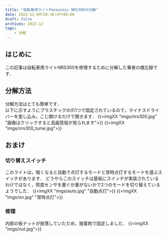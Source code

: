 ```yaml
---
title: "自転車用ライトPanasonic NRS300の分解"
date: 2022-12-09T20:30:47+09:00
draft: false
archives: 2022-12
tags:
    - 分解
---
```

## はじめに
この記事は自転車用ライトNRS300を修理するために分解した筆者の備忘録です．

## 分解方法
分解方法はとても簡単です．  
以下に示すようにプラスチックの爪1つで固定されているので，マイナスドライバーを差し込み，こじ開けるだけで開きます．
{{<imgXX "imgs/nrs300.jpg" "画像はクリックすると高画質版が見られます">}}
{{<imgXX "imgs/nrs300_tume.jpg">}}

## おまけ
### 切り替えスイッチ
このライトは，暗くなると自動で点灯するモードと常時点灯するモードを選ぶスイッチがあります．
どうやらこのスイッチは基板にスイッチが実装されているわけではなく，照度センサを塞ぐか塞がないかで2つのモードを切り替えているようでした．
{{<imgXX "imgs/auto.jpg" "自動点灯">}}
{{<imgXX "imgs/on.jpg" "常時点灯">}}

### 修理
内部の板ナットが脱落していたため，接着剤で固定しました．
{{<imgXX "imgs/nut.jpg">}}